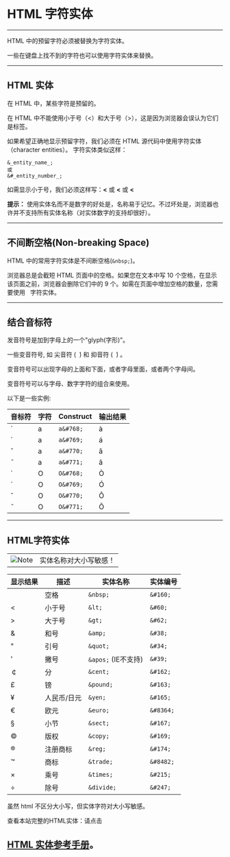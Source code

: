 # HTML 字符实体

---

HTML 中的预留字符必须被替换为字符实体。

一些在键盘上找不到的字符也可以使用字符实体来替换。

---

## HTML 实体

在 HTML 中，某些字符是预留的。

在 HTML 中不能使用小于号（<）和大于号（>），这是因为浏览器会误认为它们是标签。

如果希望正确地显示预留字符，我们必须在 HTML 源代码中使用字符实体（character entities）。 字符实体类似这样：

```
&_entity_name_;
或
&#_entity_number_;
```

如需显示小于号，我们必须这样写：**&lt;** 或 **&#60;** 或 **&#060;**

**提示：** 使用实体名而不是数字的好处是，名称易于记忆。不过坏处是，浏览器也许并不支持所有实体名称（对实体数字的支持却很好）。

---

## 不间断空格(Non-breaking Space)

HTML 中的常用字符实体是不间断空格(`&nbsp;`)。

浏览器总是会截短 HTML 页面中的空格。如果您在文本中写 10 个空格，在显示该页面之前，浏览器会删除它们中的 9 个。如需在页面中增加空格的数量，您需要使用 &nbsp; 字符实体。

---

## 结合音标符

发音符号是加到字母上的一个"glyph(字形)"。

一些变音符号, 如 尖音符 (  ̀) 和 抑音符 (  ́) 。

变音符号可以出现字母的上面和下面，或者字母里面，或者两个字母间。

变音符号可以与字母、数字字符的组合来使用。

以下是一些实例:

| 音标符 | 字符  | Construct | 输出结果 |
| --- | --- | --------- | ---- |
| ̀   | a   | `a&#768;` | à   |
| ́   | a   | `a&#769;` | á   |
| ̂   | a   | `a&#770;` | â   |
| ̃   | a   | `a&#771;` | ã   |
| ̀   | O   | `O&#768;` | Ò   |
| ́   | O   | `O&#769;` | Ó   |
| ̂   | O   | `O&#770;` | Ô   |
| ̃   | O   | `O&#771;` | Õ   |

  

---

## HTML字符实体

|   |   |
|---|---|
|![Note](https://www.runoob.com/images/lamp.jpg)|实体名称对大小写敏感！|

  

| 显示结果 | 描述     | 实体名称             | 实体编号      |
| ---- | ------ | ---------------- | --------- |
|      | 空格     | `&nbsp;`         | `&#160;`  |
| <    | 小于号    | `&lt;`           | `&#60;`   |
| >    | 大于号    | `&gt;`           | `&#62;`   |
| &    | 和号     | `&amp;`          | `&#38;`   |
| "    | 引号     | `&quot;`         | `&#34;`   |
| '    | 撇号     | `&apos;` (IE不支持) | `&#39;`   |
| ￠    | 分      | `&cent;`         | `&#162;`  |
| £    | 镑      | `&pound;`        | `&#163;`  |
| ¥    | 人民币/日元 | `&yen;`          | `&#165;`  |
| €    | 欧元     | `&euro;`         | `&#8364;` |
| §    | 小节     | `&sect;`         | `&#167;`  |
| ©    | 版权     | `&copy;`         | `&#169;`  |
| ®    | 注册商标   | `&reg;`          | `&#174;`  |
| ™    | 商标     | `&trade;`        | `&#8482;` |
| ×    | 乘号     | `&times;`        | `&#215;`  |
| ÷    | 除号     | `&divide;`       | `&#247;`  |

虽然 html 不区分大小写，但实体字符对大小写敏感。

查看本站完整的HTML实体：请点击
## [HTML 实体参考手册](https://www.runoob.com/tags/ref-entities.html)。